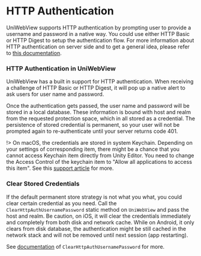 # HTTP Authentication

UniWebView supports HTTP authentication by prompting user to provide a username and password in a native way.
You could use either HTTP Basic or HTTP Digest to setup the authentication flow. For more information about 
HTTP authentication on server side and to get a general idea, please refer to [this documentation](https://developer.mozilla.org/en-US/docs/Web/HTTP/Authentication).

### HTTP Authentication in UniWebView

UniWebView has a built in support for HTTP authentication. When receiving a challenge of HTTP Basic or HTTP 
Digest, it will pop up a native alert to ask users for user name and password.

Once the authentication gets passed, the user name and password will be stored in a local database. These 
information is bound with host and realm from the requested protection space, which in all stored as a credential. 
The persistence of stored credential is permanent, so your user will not be prompted again to re-authenticate 
until your server returns code 401.

!> On macOS, the credentials are stored in system Keychain. Depending on your settings of corresponding item, there 
might be a chance that you cannot access Keychain item directly from Unity Editor. You need to change the Access Control 
of the keychain item to "Allow all applications to access this item". See this [support article](https://support.apple.com/kb/PH18682) for more.

### Clear Stored Credentials

If the default permanent store strategy is not what you what, you could clear certain credential as you need. 
Call the `ClearHttpAuthUsernamePassword` static method on `UniWebView` and pass the host and realm. Be caution, 
on iOS, it will clear the credentials immediately and completely from both disk and network cache. 
While on Android, it only clears from disk database, the authentication might be still cached in the network stack 
and will not be removed until next session (app restarting). 

See [documentation](/archived/3.3.0/api/uniwebview.html?id=clearhttpauthusernamepassword) of `ClearHttpAuthUsernamePassword` for more.

